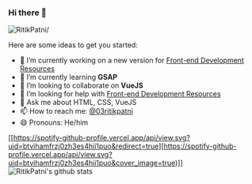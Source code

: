 ### Hi there 👋
<p><img src=https://komarev.com/ghpvc/?username=RitikPatni alt=RitikPatni/></p>

Here are some ideas to get you started:

- 🔭 I’m currently working on a new version for [Front-end Development Resources](https://github.com/RitikPatni/Front-End-Web-Development-Resources)
- 🌱 I’m currently learning **GSAP**
- 👯 I’m looking to collaborate on **VueJS**
- 🤔 I’m looking for help with [Front-end Development Resources](https://github.com/RitikPatni/Front-End-Web-Development-Resources)
- 💬 Ask me about HTML, CSS, VueJS
- 📫 How to reach me: [@03ritikpatni](https://twitter.com/03ritikpatni)
- 😄 Pronouns: He/him
<!--- - ⚡ Fun fact: I'm a culé ❤️💙
-->
[[https://spotify-github-profile.vercel.app/api/view.svg?uid=btvihamfrzj0zh3es4hii1puo&redirect=true][https://spotify-github-profile.vercel.app/api/view.svg?uid=btvihamfrzj0zh3es4hii1puo&cover_image=true)]]
![RitikPatni's github stats](https://github-readme-stats.vercel.app/api?username=RitikPatni&show_icons=true)
